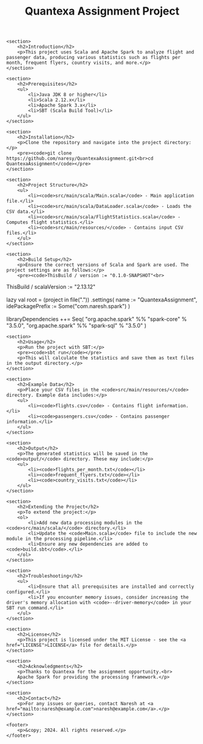 <header>
        <h1>Quantexa Assignment Project</h1>
    </header>

    <section>
        <h2>Introduction</h2>
        <p>This project uses Scala and Apache Spark to analyze flight and passenger data, producing various statistics such as flights per month, frequent flyers, country visits, and more.</p>
    </section>

    <section>
        <h2>Prerequisites</h2>
        <ul>
            <li>Java JDK 8 or higher</li>
            <li>Scala 2.12.x</li>
            <li>Apache Spark 3.x</li>
            <li>SBT (Scala Build Tool)</li>
        </ul>
    </section>

    <section>
        <h2>Installation</h2>
        <p>Clone the repository and navigate into the project directory:</p>
        <pre><code>git clone https://github.com/naresy/QuantexaAssignment.git<br>cd QuantexaAssignment</code></pre>
    </section>

    <section>
        <h2>Project Structure</h2>
        <ul>
            <li><code>src/main/scala/Main.scala</code> - Main application file.</li>
            <li><code>src/main/scala/DataLoader.scala</code> - Loads the CSV data.</li>
            <li><code>src/main/scala/FlightStatistics.scala</code> - Computes flight statistics.</li>
            <li><code>src/main/resources/</code> - Contains input CSV files.</li>
        </ul>
    </section>

    <section>
        <h2>Build Setup</h2>
        <p>Ensure the correct versions of Scala and Spark are used. The project settings are as follows:</p>
        <pre><code>ThisBuild / version := "0.1.0-SNAPSHOT"<br>
ThisBuild / scalaVersion := "2.13.12"<br><br>
lazy val root = (project in file("."))
  .settings(
    name := "QuantexaAssignment",
    idePackagePrefix := Some("com.naresh.spark")
  )<br><br>
libraryDependencies ++= Seq(
  "org.apache.spark" %% "spark-core" % "3.5.0",
  "org.apache.spark" %% "spark-sql" % "3.5.0"
)</code></pre>
    </section>

    <section>
        <h2>Usage</h2>
        <p>Run the project with SBT:</p>
        <pre><code>sbt run</code></pre>
        <p>This will calculate the statistics and save them as text files in the output directory.</p>
    </section>

    <section>
        <h2>Example Data</h2>
        <p>Place your CSV files in the <code>src/main/resources/</code> directory. Example data includes:</p>
        <ul>
            <li><code>flights.csv</code> - Contains flight information.</li>
            <li><code>passengers.csv</code> - Contains passenger information.</li>
        </ul>
    </section>

    <section>
        <h2>Output</h2>
        <p>The generated statistics will be saved in the <code>output/</code> directory. These may include:</p>
        <ul>
            <li><code>flights_per_month.txt</code></li>
            <li><code>frequent_flyers.txt</code></li>
            <li><code>country_visits.txt</code></li>
        </ul>
    </section>

    <section>
        <h2>Extending the Project</h2>
        <p>To extend the project:</p>
        <ol>
            <li>Add new data processing modules in the <code>src/main/scala/</code> directory.</li>
            <li>Update the <code>Main.scala</code> file to include the new module in the processing pipeline.</li>
            <li>Ensure any new dependencies are added to <code>build.sbt</code>.</li>
        </ol>
    </section>

    <section>
        <h2>Troubleshooting</h2>
        <ul>
            <li>Ensure that all prerequisites are installed and correctly configured.</li>
            <li>If you encounter memory issues, consider increasing the driver's memory allocation with <code>--driver-memory</code> in your SBT run command.</li>
        </ul>
    </section>

    <section>
        <h2>License</h2>
        <p>This project is licensed under the MIT License - see the <a href="LICENSE">LICENSE</a> file for details.</p>
    </section>

    <section>
        <h2>Acknowledgments</h2>
        <p>Thanks to Quantexa for the assignment opportunity.<br>
        Apache Spark for providing the processing framework.</p>
    </section>

    <section>
        <h2>Contact</h2>
        <p>For any issues or queries, contact Naresh at <a href="mailto:naresh@example.com">naresh@example.com</a>.</p>
    </section>

    <footer>
        <p>&copy; 2024. All rights reserved.</p>
    </footer>
</body>
</html>
